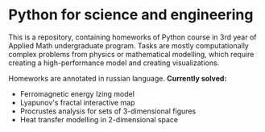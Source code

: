 # Python for science and engineering
This is a repository, containing homeworks of Python course in 3rd year of Applied Math undergraduate program.
Tasks are mostly computationally complex problems from physics or mathematical modelling, which require creating a high-performance model and creating visualizations.

Homeworks are annotated in russian language.
**Currently solved:**
- Ferromagnetic energy Izing model
- Lyapunov's fractal interactive map
- Procrustes analysis for sets of 3-dimensional figures
- Heat transfer modelling in 2-dimensional space
